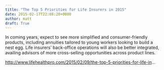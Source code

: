 ```yaml
---
title: "The Top 5 Priorities for Life Insurers in 2015"
date: 2015-02-17T22:08:20+0000
author: matt
draft: True
---
```

In coming years, expect to see more simplified and consumer-friendly products, including annuities tailored to young workers looking to build a nest egg. Life insurers’ back-office operations will also be better integrated, availing advisors of more cross-selling opportunities across product lines.

http://www.lifehealthpro.com/2015/02/09/the-top-5-priorities-for-life-in...
